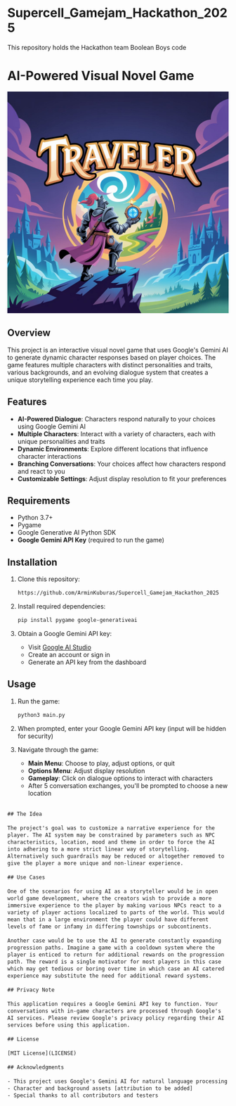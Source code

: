 # Supercell_Gamejam_Hackathon_2025
This repository holds the Hackathon team Boolean Boys code

# AI-Powered Visual Novel Game

![Game Logo](assets/backgrounds/logo.jpeg)

## Overview

This project is an interactive visual novel game that uses Google's Gemini AI to generate dynamic character responses based on player choices. The game features multiple characters with distinct personalities and traits, various backgrounds, and an evolving dialogue system that creates a unique storytelling experience each time you play.

## Features

- **AI-Powered Dialogue**: Characters respond naturally to your choices using Google Gemini AI
- **Multiple Characters**: Interact with a variety of characters, each with unique personalities and traits
- **Dynamic Environments**: Explore different locations that influence character interactions
- **Branching Conversations**: Your choices affect how characters respond and react to you
- **Customizable Settings**: Adjust display resolution to fit your preferences

## Requirements

- Python 3.7+
- Pygame
- Google Generative AI Python SDK
- **Google Gemini API Key** (required to run the game)

## Installation

1. Clone this repository:
   ```bash
   https://github.com/ArminKuburas/Supercell_Gamejam_Hackathon_2025
   ```

2. Install required dependencies:
   ```bash
   pip install pygame google-generativeai
   ```

3. Obtain a Google Gemini API key:
   - Visit [Google AI Studio](https://ai.google.dev/)
   - Create an account or sign in
   - Generate an API key from the dashboard

## Usage

1. Run the game:
   ```bash
   python3 main.py
   ```

2. When prompted, enter your Google Gemini API key (input will be hidden for security)

3. Navigate through the game:
   - **Main Menu**: Choose to play, adjust options, or quit
   - **Options Menu**: Adjust display resolution
   - **Gameplay**: Click on dialogue options to interact with characters
   - After 5 conversation exchanges, you'll be prompted to choose a new location

```

## The Idea

The project's goal was to customize a narrative experience for the player. The AI system may be constrained by parameters such as NPC characteristics, location, mood and theme in order to force the AI into adhering to a more strict linear way of storytelling. Alternatively such guardrails may be reduced or altogether removed to give the player a more unique and non-linear experience.

## Use Cases

One of the scenarios for using AI as a storyteller would be in open world game development, where the creators wish to provide a more immersive experience to the player by making various NPCs react to a variety of player actions localized to parts of the world. This would mean that in a large environment the player could have different levels of fame or infamy in differing townships or subcontinents.

Another case would be to use the AI to generate constantly expanding progression paths. Imagine a game with a cooldown system where the player is enticed to return for additional rewards on the progression path. The reward is a single motivator for most players in this case which may get tedious or boring over time in which case an AI catered experience may substitute the need for additional reward systems.

## Privacy Note

This application requires a Google Gemini API key to function. Your conversations with in-game characters are processed through Google's AI services. Please review Google's privacy policy regarding their AI services before using this application.

## License

[MIT License](LICENSE)

## Acknowledgments

- This project uses Google's Gemini AI for natural language processing
- Character and background assets [attribution to be added]
- Special thanks to all contributors and testers
